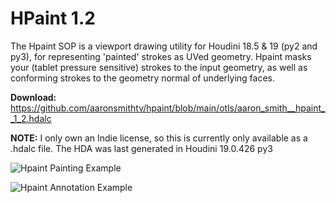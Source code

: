 # HPaint 1.2
The Hpaint SOP is a viewport drawing utility for Houdini 18.5 & 19 (py2 and py3), for representing 'painted' strokes as UVed geometry. Hpaint masks your (tablet pressure sensitive) strokes to the input geometry, as well as conforming strokes to the geometry normal of underlying faces.

**Download:** https://github.com/aaronsmithtv/hpaint/blob/main/otls/aaron_smith__hpaint__1_2.hdalc

**NOTE:** I only own an Indie license, so this is currently only available as a .hdalc file. The HDA was last generated in Houdini 19.0.426 py3

![Hpaint Painting Example](https://github.com/aaronsmithtv/hpaint/blob/main/examples/images/hpaint_doc_gif_001.gif)

![Hpaint Annotation Example](https://github.com/aaronsmithtv/hpaint/blob/main/examples/images/hpaint_doc_gif_002.gif)

